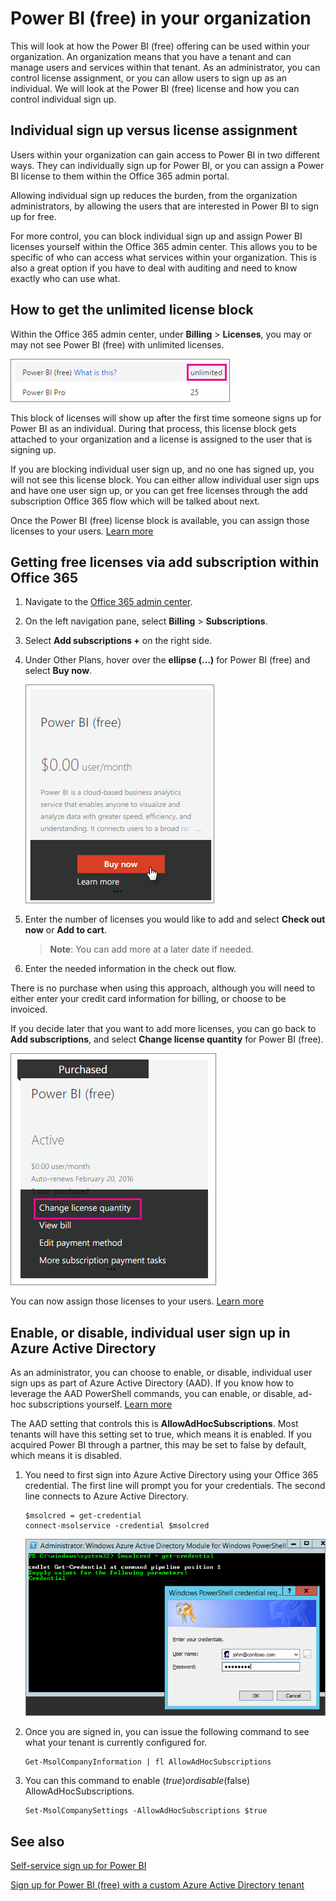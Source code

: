 <properties
pageTitle="Power BI (free) in your organization"
description="This article looks at your options for Power BI (free) from an organization perspective. If you are the Administrator of your tenant, this will show you how to manage free sign ups."
services="powerbi"
documentationCenter=""
authors="guyinacube"
manager="mblythe"
backup=""
backup=""
editor=""
tags=""
qualityFocus="no"
qualityDate=""/>

<tags
ms.service="powerbi"
ms.devlang="NA"
ms.topic="article"
ms.tgt_pltfrm="na"
ms.workload="powerbi"
ms.date="03/14/2016"
ms.author="asaxton"/>
# Power BI (free) in your organization

This will look at how the Power BI (free) offering can be used within your organization. An organization means that you have a tenant and can manage users and services within that tenant. As an administrator, you can control license assignment, or you can allow users to sign up as an individual. We will look at the Power BI (free) license and how you can control individual sign up.

## Individual sign up versus license assignment

Users within your organization can gain access to Power BI in two different ways. They can individually sign up for Power BI, or you can assign a Power BI license to them within the Office 365 admin portal.

Allowing individual sign up reduces the burden, from the organization administrators, by allowing the users that are interested in Power BI to sign up for free. 

For more control, you can block individual sign up and assign Power BI licenses yourself within the Office 365 admin center. This allows you to be specific of who can access what services within your organization. This is also a great option if you have to deal with auditing and need to know exactly who can use what.

## How to get the unlimited license block
Within the Office 365 admin center, under **Billing** > **Licenses**, you may or may not see Power BI (free) with unlimited licenses.

![](media/powerbi-admin-powerbi-free-in-your-organization/unlimited-licenses.png)
 
This block of licenses will show up after the first time someone signs up for Power BI as an individual. During that process, this license block gets attached to your organization and a license is assigned to the user that is signing up.

If you are blocking individual user sign up, and no one has signed up, you will not see this license block. You can either allow individual user sign ups and have one user sign up, or you can get free licenses through the add subscription Office 365 flow which will be talked about next.

Once the Power BI (free) license block is available, you can assign those licenses to your users. [Learn more](https://support.office.com/article/Assign-or-unassign-licenses-for-Office-365-for-business-997596b5-4173-4627-b915-36abac6786dc)

## Getting free licenses via add subscription within Office 365

1.	Navigate to the [Office 365 admin center](https://portal.office.com/admin/default.aspx).
2.	On the left navigation pane, select **Billing** > **Subscriptions**.
3.	Select **Add subscriptions +** on the right side.
4.	Under Other Plans, hover over the **ellipse (…)** for Power BI (free) and select **Buy now**.

    ![](media/powerbi-admin-powerbi-free-in-your-organization/buy-powerbi-free.png)

5.	Enter the number of licenses you would like to add and select **Check out now** or **Add to cart**.

    > **Note**: You can add more at a later date if needed.

6.	Enter the needed information in the check out flow.

There is no purchase when using this approach, although you will need to either enter your credit card information for billing, or choose to be invoiced.

If you decide later that you want to add more licenses, you can go back to **Add subscriptions**, and select **Change license quantity** for Power BI (free).

![](media/powerbi-admin-powerbi-free-in-your-organization/change-license-quantity.png)
 
You can now assign those licenses to your users. [Learn more](https://support.office.com/article/Assign-or-unassign-licenses-for-Office-365-for-business-997596b5-4173-4627-b915-36abac6786dc)

## Enable, or disable, individual user sign up in Azure Active Directory

As an administrator, you can choose to enable, or disable, individual user sign ups as part of Azure Active Directory (AAD). If you know how to leverage the AAD PowerShell commands, you can enable, or disable, ad-hoc subscriptions yourself. [Learn more](https://technet.microsoft.com/library/jj151815.aspx)

The AAD setting that controls this is **AllowAdHocSubscriptions**. Most tenants will have this setting set to true, which means it is enabled. If you acquired Power BI through a partner, this may be set to false by default, which means it is disabled.

1.	You need to first sign into Azure Active Directory using your Office 365 credential. The first line will prompt you for your credentials. The second line connects to Azure Active Directory.

        $msolcred = get-credential
        connect-msolservice -credential $msolcred
    
    ![](media/powerbi-admin-powerbi-free-in-your-organization/aad-signin.png)

2.	Once you are signed in, you can issue the following command to see what your tenant is currently configured for.

        Get-MsolCompanyInformation | fl AllowAdHocSubscriptions

3.	You can this command to enable ($true) or disable ($false) AllowAdHocSubscriptions.

        Set-MsolCompanySettings -AllowAdHocSubscriptions $true

## See also

[Self-service sign up for Power BI](powerbi-service-self-service-signup-for-power-bi.md)

[Sign up for Power BI (free) with a custom Azure Active Directory tenant](powerbi-admin-free-with-custom-azure-directory.md)